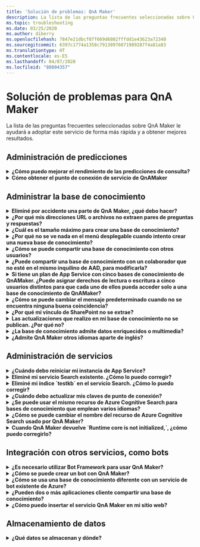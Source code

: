 ```yaml
---
title: 'Solución de problemas: QnA Maker'
description: La lista de las preguntas frecuentes seleccionadas sobre QnA Maker le ayudará a adoptar este servicio de forma más rápida y a obtener mejores resultados.
ms.topic: troubleshooting
ms.date: 03/25/2020
ms.author: diberry
ms.openlocfilehash: 7847e21dbcf07f669d6802fffdd1e43623a72340
ms.sourcegitcommit: 6397c1774a1358c79138976071989287f4a81a83
ms.translationtype: HT
ms.contentlocale: es-ES
ms.lasthandoff: 04/07/2020
ms.locfileid: "80804357"
---
```

# <a name="troubleshooting-for-qna-maker"></a>Solución de problemas para QnA Maker

La lista de las preguntas frecuentes seleccionadas sobre QnA Maker le ayudará a adoptar este servicio de forma más rápida y a obtener mejores resultados.

<a name="how-to-get-the-qnamaker-service-hostname"></a>

## <a name="manage-predictions"></a>Administración de predicciones

<details>
<summary><b>¿Cómo puedo mejorar el rendimiento de las predicciones de consulta?</b></summary>

**Respuesta**: Los problemas de rendimiento indican que es necesario realizar un escalado vertical de sus instancias de App Service y Cognitive Search. Considere la posibilidad de agregar una réplica a su instancia de Cognitive Search para mejorar el rendimiento.

Obtenga más información sobre los [planes de tarifa](Concepts/azure-resources.md).
</details>

<details>
<summary><b>Cómo obtener el punto de conexión de servicio de QnAMaker</b></summary>

**Respuesta**: El punto de conexión de servicio de QnAMaker es útil para fines de depuración cuando se ponga en contacto con el soporte técnico de QnAMaker o UserVoice. El punto de conexión es una dirección URL en este formato: `https://your-resource-name.azurewebsites.net`.

1. Vaya a su servicio QnAMaker (grupo de recursos) en [Azure Portal](https://portal.azure.com)

    ![Grupo de recursos de Azure para QnAMaker en Azure Portal](./media/qnamaker-how-to-troubleshoot/qnamaker-azure-resourcegroup.png)

1. Seleccione la instancia de App Service asociada al recurso de QnA Maker. Normalmente, los nombres son los mismos.

     ![Selección del App Service QnAMaker](./media/qnamaker-how-to-troubleshoot/qnamaker-azure-appservice.png)

1. La dirección URL del punto de conexión está disponible en la sección Información general

    ![Punto de conexión de QnAMaker](./media/qnamaker-how-to-troubleshoot/qnamaker-azure-gethostname.png)

</details>

## <a name="manage-the-knowledge-base"></a>Administrar la base de conocimiento

<details>
<summary><b>Eliminé por accidente una parte de QnA Maker, ¿qué debo hacer?</b></summary>

**Respuesta**: No elimine ninguno de los servicios de Azure creados junto con el recurso de QnA Maker, como Search o Web App. Estos son necesarios para que QnA Maker funcione; si elimina uno, QnA Maker dejará de funcionar correctamente.

Todas las eliminaciones son permanentes, incluidos los pares de preguntas y respuestas, archivos, direcciones URL, preguntas y respuestas personalizadas, bases de conocimiento o recursos de Azure. Asegúrese de exportar la base de conocimiento desde la página **Settings** (Configuración) antes de eliminar cualquier de sus partes.

</details>

<details>
<summary><b>¿Por qué mis direcciones URL o archivos no extraen pares de preguntas y respuestas?</b></summary>

**Respuesta**: Es posible que QnA Maker no pueda extraer automáticamente algún contenido de preguntas y respuestas (QnA) de las direcciones URL de P+F válidas. En tales casos, puede pegar el contenido de QnA en un archivo .txt y ver si la herramienta puede ingerirlo. Como alternativa, puede redactar contenido y agregarlo a la knowledge base a través del [portal de QnA Maker](https://qnamaker.ai).

</details>

<details>
<summary><b>¿Cuál es el tamaño máximo para crear una base de conocimiento?</b></summary>

**Respuesta**: El tamaño de la knowledge base depende de la SKU de Azure Search que elija al crear el servicio QnA Maker. Obtenga más detalles [aquí](./Tutorials/choosing-capacity-qnamaker-deployment.md).

</details>

<details>
<summary><b>¿Por qué no se ve nada en el menú desplegable cuando intento crear una nueva base de conocimiento?</b></summary>

**Respuesta**: Todavía no ha creado ningún servicio QnA Maker en Azure. Lea [aquí](./How-To/set-up-qnamaker-service-azure.md) para saber cómo hacerlo.

</details>

<details>
<summary><b>¿Cómo se puede compartir una base de conocimiento con otros usuarios?</b></summary>

**Respuesta**: El uso compartido funciona en el nivel de un servicio QnA Maker, es decir, todas las knowledge bases de los servicios se compartirán. Obtenga información [aquí](./How-To/collaborate-knowledge-base.md) para colaborar en una knowledge base.

</details>

<details>
<summary><b>¿Puede compartir una base de conocimiento con un colaborador que no esté en el mismo inquilino de AAD, para modificarla?</b></summary>

**Respuesta**: El uso compartido se basa en el control de acceso basado en rol (RBAC) de Azure. Si puede compartir _cualquier_ recursos en Azure con otro usuario, también puede compartir QnA Maker.

</details>

<details>
<summary><b>Si tiene un plan de App Service con cinco bases de conocimiento de QnAMaker. ¿Puede asignar derechos de lectura o escritura a cinco usuarios distintos para que cada uno de ellos pueda acceder solo a una base de conocimiento de QnAMaker?</b></summary>

**Respuesta**: Puede compartir un servicio completo de QnAMaker, no bases de conocimiento individuales.

</details>

<details>
<summary><b>¿Cómo se puede cambiar el mensaje predeterminado cuando no se encuentra ninguna buena coincidencia?</b></summary>

**Respuesta**: El mensaje predeterminado es parte de la configuración de App Service.
- Vaya al recurso de App Service en Azure Portal.

![App Service QnA Maker](./media/qnamaker-faq/qnamaker-resource-list-appservice.png)
- Haga clic en la opción **Configuración**.

![Configuración de App Service QnA Maker](./media/qnamaker-faq/qnamaker-appservice-settings.png)
- Cambie el valor del parámetro **DefaultAnswer**.
- Reiniciar App Service

![Reiniciar App Service QnA Maker](./media/qnamaker-faq/qnamaker-appservice-restart.png)


</details>

<details>
<summary><b>¿Por qué mi vínculo de SharePoint no se extrae?</b></summary>

**Respuesta**: Para más información, consulte [Ubicaciones de orígenes de datos](./Concepts/knowledge-base.md#data-source-locations).

</details>

<details>
<summary><b>Las actualizaciones que realizo en mi base de conocimiento no se publican. ¿Por qué no?</b></summary>

**Respuesta**: Cada edición, ya sea para actualizar la tabla, hacer pruebas o cambiar la configuración, debe guardarse para poder publicarla. Asegúrese de hacer clic en el botón **Save and train** (Guardar y entrenar) después de cada edición que realice.

</details>

<details>
<summary><b>¿La base de conocimiento admite datos enriquecidos o multimedia?</b></summary>

**Respuesta**:

#### <a name="multimedia-auto-extraction-for-files-and-urls"></a>Extracción automática multimedia para archivos y direcciones URL

* Direcciones URL: capacidad limitada de conversión de HTML a Markdown.
* Archivos: no compatibles.

#### <a name="answer-text-in-markdown"></a>Texto de respuesta en formato Markdown
Una vez que los pares de QnA estén en knowledge base, puede editar el texto de Markdown de la respuesta para incluir vínculos a los elementos multimedia disponibles desde direcciones URL públicas.


</details>

<details>
<summary><b>¿Admite QnA Maker otros idiomas aparte de inglés?</b></summary>

**Respuesta**: Obtenga más detalles acerca de los [idiomas admitidos](./Overview/languages-supported.md).

Si tiene contenido en varios idiomas, asegúrese de crear un servicio independiente para cada idioma.

</details>

## <a name="manage-service"></a>Administración de servicios

<details>
<summary><b>¿Cuándo debo reiniciar mi instancia de App Service?</b></summary>

**Respuesta**: Actualice su instancia de App Service cuando el icono de precaución aparezca junto al valor de versión de la base de conocimiento en la tabla **Claves de punto de conexión** de la [página](https://www.qnamaker.ai/UserSettings) **Configuración de usuario**.

</details>

<details>
<summary><b>Eliminé mi servicio Search existente. ¿Cómo lo puedo corregir?</b></summary>

**Respuesta**: Si elimina un índice de Azure Cognitive Search, la operación es definitiva y no es posible recuperar el índice.

</details>

<details>
<summary><b>Eliminé mi índice `testkb` en el servicio Search. ¿Cómo lo puedo corregir?</b></summary>

**Respuesta**: No se pueden recuperar los datos antiguos. Cree un nuevo recurso de QnA Maker y cree su base de conocimiento nuevamente.

</details>

<details>
<summary><b>¿Cuándo debo actualizar mis claves de punto de conexión?</b></summary>

**Respuesta**: Actualice las claves de punto de conexión si sospecha que han sido objeto de alguna acción fraudulenta.

</details>

<details>
<summary><b>¿Se puede usar el mismo recurso de Azure Cognitive Search para bases de conocimiento que emplean varios idiomas?</b></summary>

**Respuesta**: Para usar varios idiomas y varias bases de conocimiento, el usuario tiene que crear un recurso de QnA Maker para cada idioma. De esta manera, se creará un servicio de Azure Search independiente por idioma. La combinación de bases de datos de distintos idiomas en un único servicio de Azure Search dará lugar a una importancia degradada de los resultados.

</details>

<details>
<summary><b>¿Cómo se puede cambiar el nombre del recurso de Azure Cognitive Search usado por QnA Maker?</b></summary>

**Respuesta**: El nombre del recurso de Azure Cognitive Search es el nombre del recurso de QnA Maker con algunas letras aleatorias colocadas al final. Esto hace que sea más difícil distinguir entre varios recursos de Search en QnA Maker. Cree un servicio de búsqueda independiente (asígnele el nombre que desee) y conéctelo a su servicio de QnA. Los pasos son similares a los que debe hacer para [actualizar una instancia de Azure Search](How-To/set-up-qnamaker-service-azure.md#upgrade-the-azure-cognitive-search-service).

</details>

<details>
<summary><b>Cuando QnA Maker devuelve `Runtime core is not initialized,`, ¿cómo puedo corregirlo?</b></summary>

**Respuesta**: Es posible que el espacio en disco para el servicio de aplicaciones esté lleno. Pasos para corregir el espacio en disco:

1. En [Azure Portal](https://portal.azure.com), seleccione el servicio de aplicaciones de QnA Maker y, a continuación, detenga el servicio.
1. En el servicio de aplicaciones, seleccione **Herramientas de desarrollo**, **Herramientas avanzadas** y, a continuación, **Ir**. Se abre una nueva ventana del explorador.
1. Seleccione **Depurar consola** y, a continuación, **CMD** para abrir una herramienta de línea de comandos.
1. Vaya al directorio _site/wwwroot/Data/QnAMaker/_ .
1. Quite todas las carpetas cuyo nombre comience por `rd`.

    **No elimine** lo siguiente:

    * Archivo KbIdToRankerMappings.txt
    * Archivo EndpointSettings.json
    * Carpeta EndpointKeys

1. Inicie el servicio de aplicaciones.
1. Obtenga acceso a la base de conocimiento para comprobar que funcione ahora.

</details>

## <a name="integrate-with-other-services-including-bots"></a>Integración con otros servicios, como bots

<details>
<summary><b>¿Es necesario utilizar Bot Framework para usar QnA Maker?</b></summary>

**Respuesta**: No, no es necesario usar [Bot Framework](https://github.com/Microsoft/botbuilder-dotnet) con QnA Maker. Sin embargo, QnA Maker se ofrece como una de las diversas plantillas de  [Azure Bot Service](https://docs.microsoft.com/azure/bot-service/?view=azure-bot-service-4.0). Bot Service permite el desarrollo rápido de bots inteligentes mediante Microsoft Bot Framework y se ejecuta en un entorno sin servidor.

</details>

<details>
<summary><b>¿Cómo se puede crear un bot con QnA Maker?</b></summary>

**Respuesta**: Siga las instrucciones de [esta](./Quickstarts/create-publish-knowledge-base.md) documentación para crear su Bot con Azure Bot Service.

</details>

<details>
<summary><b>¿Cómo se usa una base de conocimiento diferente con un servicio de bot existente de Azure?</b></summary>

**Respuesta**: Debe tener la siguiente información sobre la base de conocimiento:

* Id. de base de conocimiento.
* Nombre de subdominio personalizado del punto de conexión publicado de la base de conocimiento, conocido como `host`, que se encuentra en la página **Configuración** después de la publicación.
* Clave del punto de conexión publicado de la base de conocimiento; se encuentra en **Settings** (Configuración) después de publicarlo.

Con esta información, vaya al servicio de aplicaciones del bot en Azure Portal. En **Configuración -> Configuración -> Configuración de la aplicación**, cambie esos valores.

La clave del punto de conexión de la base de conocimiento se llama `QnAAuthkey` en el servicio ABS.

</details>

<details>
<summary><b>¿Pueden dos o más aplicaciones cliente compartir una base de conocimiento?</b></summary>

**Respuesta**: Sí, la base de conocimiento se puede consultar desde cualquier número de clientes. Si la respuesta de la base de conocimiento parece lenta o se agota el tiempo de espera, considere la posibilidad de actualizar el nivel de servicio del servicio de aplicaciones asociado a la base de conocimiento.

</details>

<details>
<summary><b>¿Cómo puedo insertar el servicio QnA Maker en mi sitio web?</b></summary>

**Respuesta**: Siga estos pasos para insertar el servicio QnA Maker como control de chat en web en su sitio web:

1. Cree su bot de P+F siguiendo las instrucciones que encontrará [aquí](./Quickstarts/create-publish-knowledge-base.md).
2. Habilite el chat en web mediante los pasos que se indican [aquí](https://docs.microsoft.com/azure/bot-service/bot-service-channel-connect-webchat).

</details>

## <a name="data-storage"></a>Almacenamiento de datos

<details>
<summary><b>¿Qué datos se almacenan y dónde?</b></summary>

**Respuesta**:

Cuando se crea el servicio de QnA Maker, se selecciona una región de Azure. Sus bases de conocimiento y los archivos de registro se almacenan en esta región.

</details>